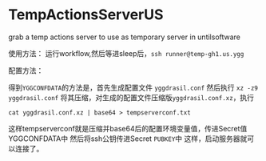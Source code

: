 # TempActionsServerUS
grab a temp actions server to use as temporary server in untilsoftware

使用方法：
运行workflow,然后等进sleep后，`ssh runner@temp-gh1.us.ygg`

配置方法：

得到`YGGCONFDATA`的方法是，首先生成配置文件
`yggdrasil.conf`
然后执行
`xz -z9 yggdrasil.conf`
将其压缩，对生成的配置文件压缩版`yggdrasil.conf.xz`，执行
```
cat yggdrasil.conf.xz | base64 > tempserverconf.txt
```
这样tempserverconf就是压缩并base64后的配置环境变量值，传进Secret值YGGCONFDATA中
然后将ssh公钥传进Secret `PUBKEY`中
这样，启动服务器就可以连接了。
